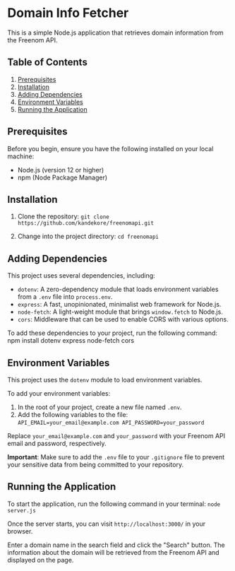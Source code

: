 # Domain Info Fetcher

This is a simple Node.js application that retrieves domain information from the Freenom API.

## Table of Contents

1. [Prerequisites](#prerequisites)
2. [Installation](#installation)
3. [Adding Dependencies](#adding-dependencies)
4. [Environment Variables](#environment-variables)
5. [Running the Application](#running-the-application)

## Prerequisites

Before you begin, ensure you have the following installed on your local machine:

- Node.js (version 12 or higher)
- npm (Node Package Manager)

## Installation

1. Clone the repository: ```git clone https://github.com/kandekore/freenomapi.git```

2. Change into the project directory: ```cd freenomapi```

## Adding Dependencies

This project uses several dependencies, including:

- `dotenv`: A zero-dependency module that loads environment variables from a `.env` file into `process.env`.
- `express`: A fast, unopinionated, minimalist web framework for Node.js.
- `node-fetch`: A light-weight module that brings `window.fetch` to Node.js.
- `cors`: Middleware that can be used to enable CORS with various options.

To add these dependencies to your project, run the following command: npm install dotenv express node-fetch cors

## Environment Variables

This project uses the `dotenv` module to load environment variables.

To add your environment variables:

1. In the root of your project, create a new file named `.env`.
2. Add the following variables to the file: ```API_EMAIL=your_email@example.com
API_PASSWORD=your_password```

Replace `your_email@example.com` and `your_password` with your Freenom API email and password, respectively.

**Important**: Make sure to add the `.env` file to your `.gitignore` file to prevent your sensitive data from being committed to your repository.

## Running the Application

To start the application, run the following command in your terminal: ```node server.js```


Once the server starts, you can visit `http://localhost:3000/` in your browser. 

Enter a domain name in the search field and click the "Search" button. The information about the domain will be retrieved from the Freenom API and displayed on the page.




   
